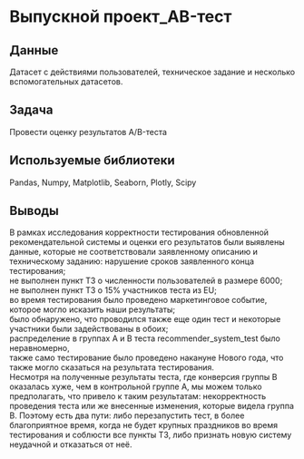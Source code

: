 # Выпускной проект_AB-тест

## Данные

Датасет с действиями пользователей, техническое задание и несколько вспомогательных датасетов.

## Задача

Провести оценку результатов A/B-теста

## Используемые библиотеки
Pandas,
Numpy,
Matplotlib,
Seaborn,
Plotly,
Scipy

## Выводы
В рамках исследования корректности тестирования обновленной рекомендательной системы и оценки его результатов были выявлены данные, которые не соответствовали заявленному описанию и техническому заданию:
нарушение сроков заявленного конца тестирования;  
не выполнен пункт ТЗ о численности пользователей в размере 6000;  
не выполнен пункт ТЗ о 15% участников теста из EU;  
во время тестирования было проведено маркетинговое событие, которое могло исказить наши результаты;  
было обнаружено, что проводился также еще один тест и некоторые участники были задействованы в обоих;  
распределение в группах А и В теста recommender_system_test было неравномерно,  
также само тестирование было проведено накануне Нового года, что также могло сказаться на результата тестирования.  
Несмотря на полученные результаты теста, где конверсия группы В оказалась хуже, чем в контрольной группе А, мы можем только предполагать, что привело к таким результатам: некорректность проведения теста или же внесенные изменения, которые видела группа В.
Поэтому есть два пути: либо перезапустить тест, в более благоприятное время, когда не будет крупных праздников во время тестирования и соблюсти все пункты ТЗ, либо признать новую систему неудачной и отказаться от неё.
